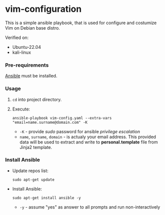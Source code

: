 # vim-configuration


This is a simple ansible playbook, that is used for configure and costumize Vim on Debian base distro.

Verified on: 
* Ubuntu-22.04
* kali-linux

### Pre-requirements

[Ansible](#install-ansibles) must be installed.

### Usage

1. `cd` into project directory.
2. Execute:
	
	`ansible-playbook vim-config.yaml --extra-vars "email=name.surname@domain.com" -K`
	* `-K` - provide *sudo* password for ansible *privilege escalation*
	* `name`, `surname`, `domain` - is actualy your email address.
		This provided data will be used to extract and write to **personal.template** file from Jinja2 template.


### Install Ansible

* Update repos list:

	`sudo apt-get update`

* Install Ansible:

	`sudo apt-get install ansible -y`
	* `-y` - assume "yes" as answer to all prompts and run non-interactively
